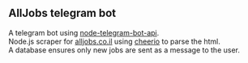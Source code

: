 ## AllJobs telegram bot
A telegram bot using [node-telegram-bot-api](https://github.com/yagop/node-telegram-bot-api).  
Node.js scraper for [alljobs.co.il](https://www.alljobs.co.il) using [cheerio](https://github.com/cheeriojs/cheerio) to parse the html.  
A database ensures only new jobs are sent as a message to the user.
